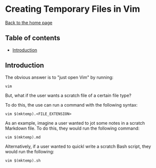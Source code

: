 # Creating Temporary Files in Vim

[Back to the home page](README.md)

## Table of contents

- [Introduction](#introduction)

## Introduction

The obvious answer is to "just open Vim" by running:

```
vim
```

But, what if the user wants a scratch file of a certain file type?

To do this, the use can run a command with the following syntax:

```
vim $(mktemp).<FILE_EXTENSION>
```

As an example, imagine a user wanted to jot some notes in a scratch Markdown file. To do this, they would run the following command:

```
vim $(mktemp).md
```

Alternatively, if a user wanted to quickl write a scratch Bash script, they would run the following:

```
vim $(mktemp).sh
```
